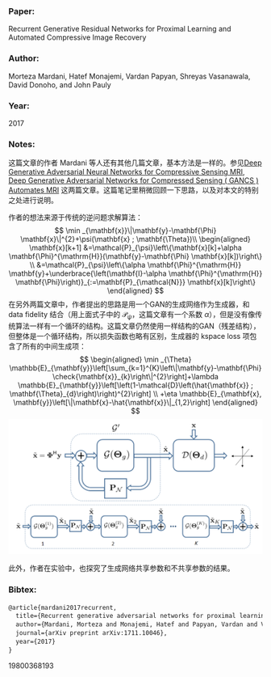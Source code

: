 ### Paper:

Recurrent Generative Residual Networks for Proximal Learning and Automated Compressive Image Recovery

### Author:

Morteza Mardani, Hatef Monajemi, Vardan Papyan, Shreyas Vasanawala, David Donoho, and John Pauly

### Year:

2017

### Notes:

这篇文章的作者 Mardani 等人还有其他几篇文章，基本方法是一样的。参见[Deep Generative Adversarial Neural Networks for Compressive Sensing MRI](deep-generative-adversarial-neural-networks-for-compressed-sensing-mri.md), [Deep Generative Adversarial Networks for Compressed Sensing ( GANCS ) Automates MRI](deep-generative-adversarial-networks-for-compressed-sensing-(gancs)-automates-mri.md) 这两篇文章。这篇笔记里稍微回顾一下思路，以及对本文的特别之处进行说明。

作者的想法来源于传统的逆问题求解算法：
$$
\min _{\mathbf{x}}\|\mathbf{y}-\mathbf{\Phi} \mathbf{x}\|^{2}+\psi(\mathbf{x} ; \mathbf{\Theta})\\
\begin{aligned}
\mathbf{x}[k+1] &=\mathcal{P}_{\psi}\left\{\mathbf{x}[k]+\alpha \mathbf{\Phi}^{\mathrm{H}}(\mathbf{y}-\mathbf{\Phi} \mathbf{x}[k])\right\} \\
&=\mathcal{P}_{\psi}\left\{\alpha \mathbf{\Phi}^{\mathrm{H}} \mathbf{y}+\underbrace{\left(\mathbf{I}-\alpha \mathbf{\Phi}^{\mathrm{H}} \mathbf{\Phi}\right)}_{:=\mathbf{P}_{\mathcal{N}}} \mathbf{x}[k]\right\}
\end{aligned}
$$
在另外两篇文章中，作者提出的思路是用一个GAN的生成网络作为生成器，和 data fidelity 结合（用上面式子中的 $\mathcal{P}_{\psi}$，这篇文章有一个系数 $\alpha$），但是没有像传统算法一样有一个循环的结构。这篇文章仍然使用一样结构的GAN（残差结构），但整体是一个循环结构，所以损失函数也略有区别，生成器的 kspace loss 项包含了所有的中间生成项：
$$
\begin{aligned}
\min _{\Theta} \mathbb{E}_{\mathbf{y}}\left[\sum_{k=1}^{K}\left\|\mathbf{y}-\mathbf{\Phi} \check{\mathbf{x}}_{k}\right\|^{2}\right]+\lambda \mathbb{E}_{\mathbf{y}}\left[\left(1-\mathcal{D}\left(\hat{\mathbf{x}} ; \mathbf{\Theta}_{d}\right)\right)^{2}\right] \\
+\eta \mathbb{E}_{\mathbf{x}, \mathbf{y}}\left[\|\mathbf{x}-\hat{\mathbf{x}}\|_{1,2}\right]
\end{aligned}
$$
<img src="https://raw.githubusercontent.com/Theodore-PKU/pictures/master/%E6%88%AA%E5%B1%8F2019-12-28%E4%B8%8A%E5%8D%8811.58.11.png" style="zoom:50%;" />

此外，作者在实验中，也探究了生成网络共享参数和不共享参数的结果。

### Bibtex:

```latex
@article{mardani2017recurrent,
  title={Recurrent generative adversarial networks for proximal learning and automated compressive image recovery},
  author={Mardani, Morteza and Monajemi, Hatef and Papyan, Vardan and Vasanawala, Shreyas and Donoho, David and Pauly, John},
  journal={arXiv preprint arXiv:1711.10046},
  year={2017}
}
```



19800368193